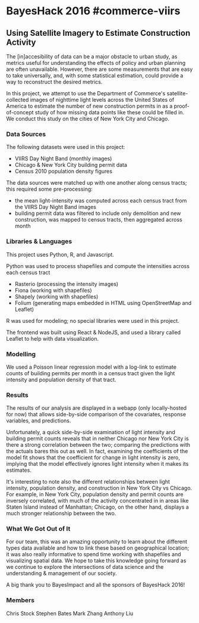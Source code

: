 BayesHack 2016 #commerce-viirs
======================

## Using Satellite Imagery to Estimate Construction Activity
The [in]accesibility of data can be a major obstacle to urban study, as metrics
useful for understanding the effects of policy and urban planning are often
unavailable. However, there are some measurements that are easy to take
universally, and, with some statistical estimation, could provide a way to
reconstruct the desired metrics.

In this project, we attempt to use the Department of Commerce's
satellite-collected images of nighttime light levels across the United States
of America to estimate the number of new construction permits in as a
proof-of-concept study of how missing data points like these could be filled
in. We conduct this study on the cities of New York City and Chicago.

### Data Sources
The following datasets were used in this project:
* VIIRS Day Night Band (monthly images)
* Chicago & New York City building permit data
* Census 2010 population density figures

The data sources were matched up with one another along census tracts; this
required some pre-processing:
* the mean light-intensity was computed across each census tract from the VIIRS Day Night Band images
* building permit data was filtered to include only demolition and new construction, was mapped to census tracts, then aggregated across month

### Libraries & Languages
This project uses Python, R, and Javascript.

Python was used to process shapefiles and compute the intensities across each census tract
* Rasterio (processing the intensity images)
* Fiona (working with shapefiles)
* Shapely (working with shapefiles)
* Folium (generating maps embedded in HTML using OpenStreetMap and Leaflet)

R was used for modeling; no special libraries were used in this project.

The frontend was built using React & NodeJS, and used a library called Leaflet
to help with data visualization.

### Modelling
We used a Poisson linear regression model with a log-link to estimate counts of
building permits per month in a census tract given the light intensity and 
population density of that tract.

### Results
The results of our analysis are displayed in a webapp (only locally-hosted
for now) that allows side-by-side comparison of the covariates, response
variables, and predictions.

Unfortunately, a quick side-by-side examination of light intensity and building
permit counts reveals that in neither Chicago nor New York City is there a
strong correlation between the two; comparing the predictions with the actuals
bares this out as well. In fact, examining the coefficients of the model fit
shows that the coefficient for change in light intensity is zero, implying that
the model effectively ignores light intensity when it makes its estimates.

It's interesting to note also the different relationships between light
intensity, population density, and construction in New York City vs Chicago.
For example, in New York City, population density and permit counts are
inversely correlated, with much of the activity concentrated in in areas like
Staten Island instead of Manhattan; Chicago, on the other hand, displays a much
stronger relationship between the two.

### What We Got Out of It
For our team, this was an amazing opportunity to learn about the different types
data available and how to link these based on geographical location; it was also
really informative to spend time working with shapefiles and visualizing spatial
data. We hope to take this knowledge going forward as we continue to explore
the intersections of data science and the understanding & management of our society.

A big thank you to BayesImpact and all the sponsors of BayesHack 2016!

### Members
Chris Stock
Stephen Bates
Mark Zhang
Anthony Liu

